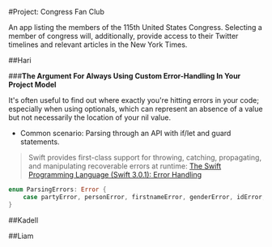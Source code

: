 #Project: Congress Fan Club

An app listing the members of the 115th United States Congress. 
Selecting a member of congress will, additionally, provide access to their Twitter timelines and relevant articles in the New York Times.

##Hari

###**The Argument For Always Using Custom Error-Handling In Your Project Model**

It's often useful to find out where exactly you're hitting errors in your code; especially when using optionals, which can represent an absence of a value but not necessarily the location of your nil value. 
+ Common scenario: Parsing through an API with if/let and guard statements.

> Swift provides first-class support for throwing, catching, propagating, and manipulating recoverable errors at runtime:
[The Swift Programming Language (Swift 3.0.1): Error Handling](https://developer.apple.com/library/content/documentation/Swift/Conceptual/Swift_Programming_Language/ErrorHandling.html)

```swift
enum ParsingErrors: Error {
    case partyError, personError, firstnameError, genderError, idError, lastnameError, nameError, stateError, roleTypeError, twitterIDError
}
```











##Kadell

##Liam

